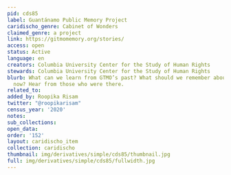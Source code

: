 ```yaml
---
pid: cds85
label: Guantánamo Public Memory Project
caridischo_genre: Cabinet of Wonders
claimed_genre: a project
link: https://gitmomemory.org/stories/
access: open
status: Active
language: en
creators: Columbia University Center for the Study of Human Rights
stewards: Columbia University Center for the Study of Human Rights
blurb: What can we learn from GTMO’s past? What should we remember about what’s happening
  now? Hear from those who were there.
related_to:
added_by: Roopika Risam
twitter: "@roopikarisam"
census_year: '2020'
notes:
sub_collections:
open_data:
order: '152'
layout: caridischo_item
collection: caridischo
thumbnail: img/derivatives/simple/cds85/thumbnail.jpg
full: img/derivatives/simple/cds85/fullwidth.jpg
---
```

